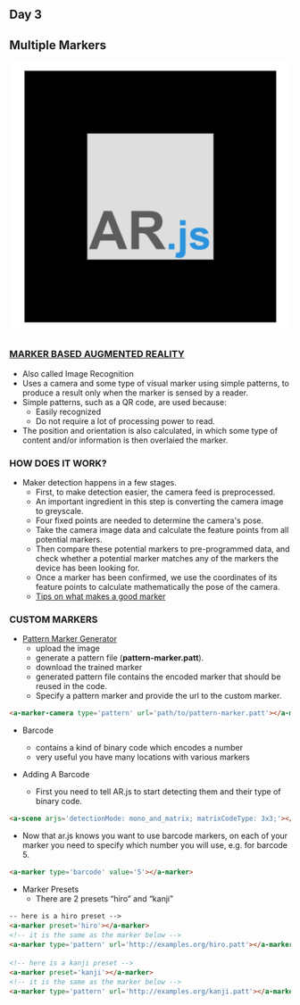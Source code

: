 ## Day 3
## Multiple Markers

![Markers](../img/markers.png)

### [MARKER BASED AUGMENTED REALITY](https://www.youtube.com/watch?v=oJbvy1v72ek)
* Also called Image Recognition 
* Uses a camera and some type of visual marker using simple patterns, to produce a result only when the marker is sensed by a reader. 
* Simple patterns, such as a QR code, are used because:
    * Easily recognized 
    * Do not require a lot of processing power to read. 
* The position and orientation is also calculated, in which some type of content and/or information is then overlaied the marker. 

### HOW DOES IT WORK?
* Maker detection happens in a few stages. 
    * First, to make detection easier, the camera feed is preprocessed. 
    * An important ingredient in this step is converting the camera image to greyscale. 
    * Four fixed points are needed to determine the camera's pose. 
    * Take the camera image data and calculate the feature points from all potential markers. 
    * Then compare these potential markers to pre-programmed data, and check whether a potential marker matches any of the markers the device has been looking for.
    * Once a marker has been confirmed, we use the coordinates of its feature points to calculate mathematically the pose of the camera. 
    * [Tips on what makes a good marker](https://wiki.kudan.eu/What_Makes_a_Good_Marker%3F)

### CUSTOM MARKERS
* [Pattern Marker Generator](https://jeromeetienne.github.io/AR.js/three.js/examples/marker-training/examples/generator.html)   
    * upload the image
    * generate a pattern file (**pattern-marker.patt**). 
    * download the trained marker
    * generated pattern file contains the encoded marker that should be reused in the code. 
    * Specify a pattern marker and provide the url to the custom marker. 

```html
<a-marker-camera type='pattern' url='path/to/pattern-marker.patt'></a-marker-camera>
```

* Barcode
    * contains a kind of binary code which encodes a number
    * very useful you have many locations with various markers
    
* Adding A Barcode
    *  First you need to tell AR.js to start detecting them and their type of binary code.  

```html
<a-scene arjs='detectionMode: mono_and_matrix; matrixCodeType: 3x3;'></a-scene>
```

* Now that ar.js knows you want to use barcode markers, on each of your marker you need to specify which number you will use, e.g. for barcode 5.

```html
<a-marker type='barcode' value='5'></a-marker>
```

* Marker Presets
    * There are 2 presets “hiro” and “kanji”

```html
-- here is a hiro preset -->
<a-marker preset='hiro'></a-marker>
<!-- it is the same as the marker below -->
<a-marker type='pattern' url='http://examples.org/hiro.patt'></a-marker>

<!-- here is a kanji preset -->
<a-marker preset='kanji'></a-marker>
<!-- it is the same as the marker below -->
<a-marker type='pattern' url='http://examples.org/kanji.patt'></a-marker>
```